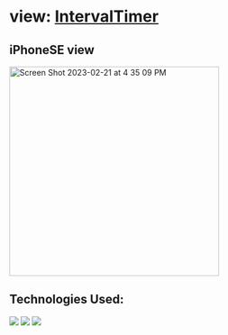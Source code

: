 # view: <a href="https://roundintervaltimer.netlify.app" >IntervalTimer</a>

## iPhoneSE view
<img width="372" alt="Screen Shot 2023-02-21 at 4 35 09 PM" src="https://user-images.githubusercontent.com/107048020/220484855-2e09c7ef-756a-4ec4-912a-6842da94c388.png">


## Technologies Used:
<p>
<img src="https://img.shields.io/badge/html5-%23E34F26.svg?style=for-the-badge&logo=html5&logoColor=white"/>
<img src="https://img.shields.io/badge/javascript-%23323330.svg?style=for-the-badge&logo=javascript&logoColor=%23F7DF1E"/>
<img src="https://img.shields.io/badge/css3-%231572B6.svg?style=for-the-badge&logo=css3&logoColor=white"/>
</p>
